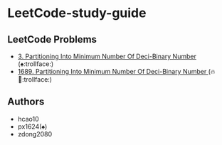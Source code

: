 # LeetCode-study-guide

## LeetCode Problems

- [3.  Partitioning Into Minimum Number Of Deci-Binary Number ](/Week001/3) (:spades::trollface:)
- [1689.  Partitioning Into Minimum Number Of Deci-Binary Number ](/Week001/1689/) (:fire::ghost::trollface:)

## Authors
* hcao10
* px1624(:spades:)
* zdong2080

